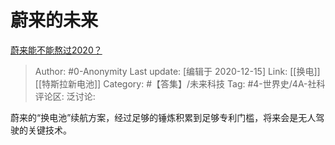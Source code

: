 # 蔚来的未来
[蔚来能不能熬过2020？](https://www.zhihu.com/question/373325202/answer/1036235945)

> Author: #0-Anonymity
> Last update: [编辑于 2020-12-15]
> Link: [[换电]] [[特斯拉新电池]]
> Category: #【答集】/未来科技
> Tag: #4-世界史/4A-社科
> 评论区:
> 泛讨论:

蔚来的“换电池”续航方案，经过足够的锤炼积累到足够专利门槛，将来会是无人驾驶的关键技术。

